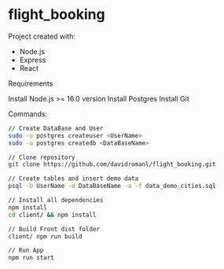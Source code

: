 # flight_booking

Project created with:
- Node.js
- Express
- React

Requirements

Install Node.js >= 16.0 version
Install Postgres
Install Git

Commands:
```bash
// Create DataBase and User
sudo -u postgres createuser <UserName>
sudo -u postgres createdb <DataBaseName>

// Clone repository
git clone https://github.com/davidromanl/flight_booking.git

// Create tables and insert demo data
psql -U UserName -d DataBaseName -a -f data_demo_cities.sql

// Install all dependencies
npm install
cd client/ && npm install

// Build Front dist folder
client/ npm run build

// Run App
npm run start
```